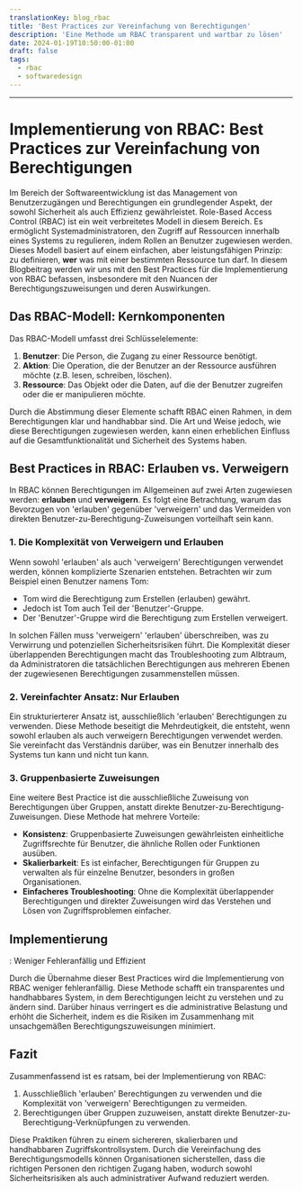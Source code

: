 ```yaml
---
translationKey: blog_rbac
title: 'Best Practices zur Vereinfachung von Berechtigungen'
description: 'Eine Methode um RBAC transparent und wartbar zu lösen'
date: 2024-01-19T10:50:00-01:00
draft: false
tags:
  - rbac
  - softwaredesign
---
```


---

# Implementierung von RBAC: Best Practices zur Vereinfachung von Berechtigungen

Im Bereich der Softwareentwicklung ist das Management von Benutzerzugängen und Berechtigungen ein grundlegender Aspekt, der sowohl Sicherheit als auch Effizienz gewährleistet. Role-Based Access Control (RBAC) ist ein weit verbreitetes Modell in diesem Bereich. Es ermöglicht Systemadministratoren, den Zugriff auf Ressourcen innerhalb eines Systems zu regulieren, indem Rollen an Benutzer zugewiesen werden. Dieses Modell basiert auf einem einfachen, aber leistungsfähigen Prinzip: zu definieren, **wer** was mit einer bestimmten Ressource tun darf. In diesem Blogbeitrag werden wir uns mit den Best Practices für die Implementierung von RBAC befassen, insbesondere mit den Nuancen der Berechtigungszuweisungen und deren Auswirkungen.

## Das RBAC-Modell: Kernkomponenten

Das RBAC-Modell umfasst drei Schlüsselelemente:

1. **Benutzer**: Die Person, die Zugang zu einer Ressource benötigt.
2. **Aktion**: Die Operation, die der Benutzer an der Ressource ausführen möchte (z.B. lesen, schreiben, löschen).
3. **Ressource**: Das Objekt oder die Daten, auf die der Benutzer zugreifen oder die er manipulieren möchte.

Durch die Abstimmung dieser Elemente schafft RBAC einen Rahmen, in dem Berechtigungen klar und handhabbar sind. Die Art und Weise jedoch, wie diese Berechtigungen zugewiesen werden, kann einen erheblichen Einfluss auf die Gesamtfunktionalität und Sicherheit des Systems haben.

## Best Practices in RBAC: Erlauben vs. Verweigern

In RBAC können Berechtigungen im Allgemeinen auf zwei Arten zugewiesen werden: **erlauben** und **verweigern**. Es folgt eine Betrachtung, warum das Bevorzugen von 'erlauben' gegenüber 'verweigern' und das Vermeiden von direkten Benutzer-zu-Berechtigung-Zuweisungen vorteilhaft sein kann.

### 1. Die Komplexität von Verweigern und Erlauben

Wenn sowohl 'erlauben' als auch 'verweigern' Berechtigungen verwendet werden, können komplizierte Szenarien entstehen. Betrachten wir zum Beispiel einen Benutzer namens Tom:

- Tom wird die Berechtigung zum Erstellen (erlauben) gewährt.
- Jedoch ist Tom auch Teil der 'Benutzer'-Gruppe.
- Der 'Benutzer'-Gruppe wird die Berechtigung zum Erstellen verweigert.

In solchen Fällen muss 'verweigern' 'erlauben' überschreiben, was zu Verwirrung und potenziellen Sicherheitsrisiken führt. Die Komplexität dieser überlappenden Berechtigungen macht das Troubleshooting zum Albtraum, da Administratoren die tatsächlichen Berechtigungen aus mehreren Ebenen der zugewiesenen Berechtigungen zusammenstellen müssen.

### 2. Vereinfachter Ansatz: Nur Erlauben

Ein strukturierterer Ansatz ist, ausschließlich 'erlauben' Berechtigungen zu verwenden. Diese Methode beseitigt die Mehrdeutigkeit, die entsteht, wenn sowohl erlauben als auch verweigern Berechtigungen verwendet werden. Sie vereinfacht das Verständnis darüber, was ein Benutzer innerhalb des Systems tun kann und nicht tun kann.

### 3. Gruppenbasierte Zuweisungen

Eine weitere Best Practice ist die ausschließliche Zuweisung von Berechtigungen über Gruppen, anstatt direkte Benutzer-zu-Berechtigung-Zuweisungen. Diese Methode hat mehrere Vorteile:

- **Konsistenz**: Gruppenbasierte Zuweisungen gewährleisten einheitliche Zugriffsrechte für Benutzer, die ähnliche Rollen oder Funktionen ausüben.
- **Skalierbarkeit**: Es ist einfacher, Berechtigungen für Gruppen zu verwalten als für einzelne Benutzer, besonders in großen Organisationen.
- **Einfacheres Troubleshooting**: Ohne die Komplexität überlappender Berechtigungen und direkter Zuweisungen wird das Verstehen und Lösen von Zugriffsproblemen einfacher.

## Implementierung

: Weniger Fehleranfällig und Effizient

Durch die Übernahme dieser Best Practices wird die Implementierung von RBAC weniger fehleranfällig. Diese Methode schafft ein transparentes und handhabbares System, in dem Berechtigungen leicht zu verstehen und zu ändern sind. Darüber hinaus verringert es die administrative Belastung und erhöht die Sicherheit, indem es die Risiken im Zusammenhang mit unsachgemäßen Berechtigungszuweisungen minimiert.

## Fazit

Zusammenfassend ist es ratsam, bei der Implementierung von RBAC:

1. Ausschließlich 'erlauben' Berechtigungen zu verwenden und die Komplexität von 'verweigern' Berechtigungen zu vermeiden.
2. Berechtigungen über Gruppen zuzuweisen, anstatt direkte Benutzer-zu-Berechtigung-Verknüpfungen zu verwenden.

Diese Praktiken führen zu einem sichereren, skalierbaren und handhabbaren Zugriffskontrollsystem. Durch die Vereinfachung des Berechtigungsmodells können Organisationen sicherstellen, dass die richtigen Personen den richtigen Zugang haben, wodurch sowohl Sicherheitsrisiken als auch administrativer Aufwand reduziert werden.
